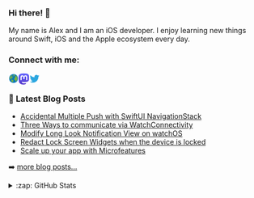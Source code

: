 ### Hi there! 👋

My name is Alex and I am an iOS developer. I enjoy learning new things around Swift, iOS and the Apple ecosystem every day.

### Connect with me:

<a href="https://alexanderweiss.dev">
  <img align="left" alt="Alexander Weiß | Homepage" width="20px" src="https://raw.githubusercontent.com/alexanderwe/alexanderwe/master/assets/globe.svg" />
</a>
<a href="https://mastodon.online/@alexanderwe">
  <img align="left" alt="Alexander Weiß | Mastodon" width="21px" src="https://raw.githubusercontent.com/alexanderwe/alexanderwe/master/assets/mastodon.svg" />
</a>
<a href="https://twitter.com/_al_we">
  <img align="left" alt="Alexander Weiß | Twitter" width="21px" src="https://raw.githubusercontent.com/alexanderwe/alexanderwe/master/assets/twitter.svg" />
</a>

<br />

### 📕 Latest Blog Posts

<!-- BLOG-POST-LIST:START -->
- [Accidental Multiple Push with SwiftUI NavigationStack](https://alexanderweiss.dev/blog/2023-01-24-accidental-double-push-with-swiftui-navigationstack)
- [Three Ways to communicate via WatchConnectivity](https://alexanderweiss.dev/blog/2023-01-18-three-ways-to-communicate-via-watchconnectivity)
- [Modify Long Look Notification View on watchOS](https://alexanderweiss.dev/blog/2022-12-18-modify-long-look-notification-view-on-watchos)
- [Redact Lock Screen Widgets when the device is locked](https://alexanderweiss.dev/blog/2022-11-19-redact-your-lockscreen-widgets-when-the-device-is-locked)
- [Scale up your app with Microfeatures](https://alexanderweiss.dev/blog/2022-01-12-scale-up-your-app-with-microfeatures)
<!-- BLOG-POST-LIST:END -->

➡️ [more blog posts...](https://alexanderweiss.dev/blog)

<details>
  <summary>:zap: GitHub Stats</summary>

  <img align="left" alt="Alexander Weiß's GitHub Stats" src="https://github-readme-stats.vercel.app/api?username=alexanderwe" />

</details>

